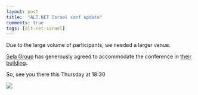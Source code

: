 ```yaml
---
layout: post
title:  "ALT.NET Israel conf update"
comments: true
tags: [alt-net-israel]
---
```



Due to the large volume of participants, we needed a larger venue.

[Sela Group](http://www.sela.co.il/) has generously agreed to accommodate the conference in [their building](http://www.sela.co.il/?CategoryID=1295&amp;ArticleID=642).



So, see you there this Thursday at 18:30





![](http://www.sela.co.il/_pics/logosela.jpg)

